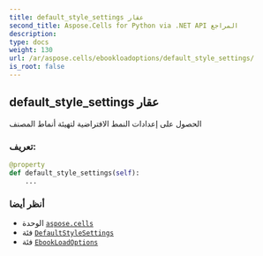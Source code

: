 ```yaml
---
title: default_style_settings عقار
second_title: Aspose.Cells for Python via .NET API المراجع
description:
type: docs
weight: 130
url: /ar/aspose.cells/ebookloadoptions/default_style_settings/
is_root: false
---
```

##  default_style_settings عقار

الحصول على إعدادات النمط الافتراضية لتهيئة أنماط المصنف
###  تعريف:
```python
@property
def default_style_settings(self):
    ...
```

###  أنظر أيضا
* الوحدة [`aspose.cells`](../../)
* فئة [`DefaultStyleSettings`](/cells/python-net/ar/aspose.cells/defaultstylesettings)
* فئة [`EbookLoadOptions`](/cells/python-net/ar/aspose.cells/ebookloadoptions)
